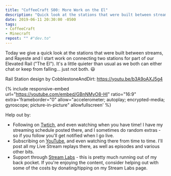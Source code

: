```yaml
---
title: "CoffeeCraft S00: More Work on the El"
description: "Quick look at the stations that were built between streams, and Rayeste and I start work on connecting two stations for part of our Elevated Rail."
date: 2019-06-11 20:30:00 -0500
tags:
- CoffeeCraft
- Minecraft
repost: "" #"dev.to"
---
```


Today we give a quick look at the stations that were built between streams, and Rayeste and I start work on connecting two stations for part of our Elevated Rail ("The El"). It's a little quieter than usual as we both can either chat or keep from falling&hellip; just not both. :smiley:

Rail Station design by CobblestoneAndDirt: <https://youtu.be/b3A9oAXJ5g4>
<!--more-->

{% include responsive-embed url="https://youtube.com/embed/GBnNMyO8-HI" ratio="16:9" extra='frameborder="0" allow="accelerometer; autoplay; encrypted-media; gyroscope; picture-in-picture" allowfullscreen' %}

Help out by:
 * Following on [Twtich](https://twitch.tv/AnonJr_Live), and even watching when you have time! I have my streaming schedule posted there, and I sometimes do random extras - so if you follow you'll get notified when I go live.
 * Subscribing on [YouTube](http://www.youtube.com/channel/UCXafqhKHbkSUIrq0LAuu0tw), and even watching there from time to time. I'll post all my Live Stream replays there, as well as episodes and various other bits.
 * Support through [Stream Labs](https://streamlabs.com/anonjr_live) - this is pretty much running out of my back pocket. If you're enjoying the content, consider helping out with some of the costs by donating/tipping on my Stream Labs page.